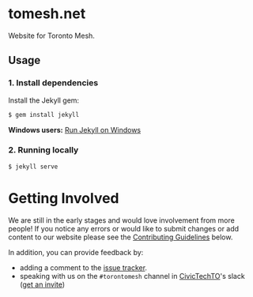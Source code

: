 # tomesh.net
Website for Toronto Mesh.

## Usage

### 1. Install dependencies

Install the Jekyll gem:

```bash
$ gem install jekyll
```
**Windows users:** [Run Jekyll on Windows](https://github.com/juthilo/run-jekyll-on-windows)

### 2. Running locally

```bash
$ jekyll serve
```

# Getting Involved
We are still in the early stages and would love involvement from more people!
If you notice any errors or would like to submit changes or add content to our website please see the [Contributing Guidelines](https://github.com/tomeshnet/tomeshnet.github.io/blob/master/CONTRIBUTING.md) below.

In addition, you can provide feedback by:
* adding a comment to the [issue tracker](https://github.com/tomeshnet/tomeshnet.github.io/issues).
* speaking with us on the `#torontomesh` channel in [CivicTechTO](http://civictech.ca/)'s slack ([get an invite](https://civictechto-slack-invite.herokuapp.com/))
